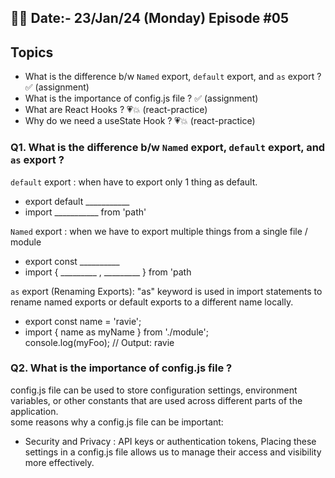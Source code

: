 ## 🌺🌺 Date:- 23/Jan/24 (Monday)   Episode #05

## Topics
- What is the difference b/w `Named` export, `default` export, and `as` export ?        ✅ (assignment)
- What is the importance of config.js file ?                                            ✅ (assignment)
- What are React Hooks ?                                                                💗💥 (react-practice)
- Why do we need a useState Hook ?                                                      💗💥 (react-practice)

### Q1. What is the difference b/w `Named` export, `default` export, and `as` export ?
`default` export : when have to export only 1 thing as default.
- export default  ___________
- import ___________ from 'path'

`Named` export : when we have to export multiple things from a single file / module
- export const __________
- import { _________ , _________ } from 'path


`as` export (Renaming Exports): "as" keyword is used in import statements to rename named exports or default exports to a different name locally.
- export const name = 'ravie';
- import { name as myName } from './module';        <br>
console.log(myFoo); // Output: ravie


### Q2. What is the importance of config.js file ?
config.js file can be used to store configuration settings, environment variables, or other constants that are used across different parts of the application. <br>
some reasons why a config.js file can be important:
- Security and Privacy : API keys or authentication tokens, Placing these settings in a config.js file allows us to manage their access and visibility more effectively.